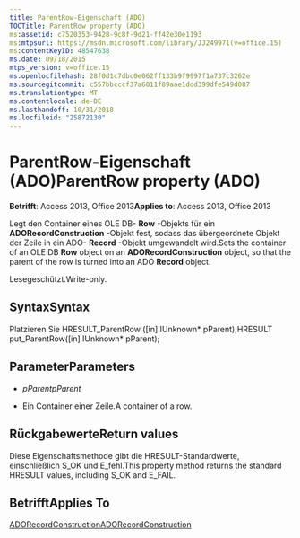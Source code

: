 ```yaml
---
title: ParentRow-Eigenschaft (ADO)
TOCTitle: ParentRow property (ADO)
ms:assetid: c7520353-9428-9c8f-9d21-ff42e30e1193
ms:mtpsurl: https://msdn.microsoft.com/library/JJ249971(v=office.15)
ms:contentKeyID: 48547638
ms.date: 09/18/2015
mtps_version: v=office.15
ms.openlocfilehash: 28f0d1c7dbc0e062ff133b9f9997f1a737c3262e
ms.sourcegitcommit: c557bbcccf37a6011f89aae1ddd399dfe549d087
ms.translationtype: MT
ms.contentlocale: de-DE
ms.lasthandoff: 10/31/2018
ms.locfileid: "25872130"
---
```

# <a name="parentrow-property-ado"></a><span data-ttu-id="6c378-102">ParentRow-Eigenschaft (ADO)</span><span class="sxs-lookup"><span data-stu-id="6c378-102">ParentRow property (ADO)</span></span>


<span data-ttu-id="6c378-103">**Betrifft**: Access 2013, Office 2013</span><span class="sxs-lookup"><span data-stu-id="6c378-103">**Applies to**: Access 2013, Office 2013</span></span>


<span data-ttu-id="6c378-104">Legt den Container eines OLE DB- **Row** -Objekts für ein **ADORecordConstruction** -Objekt fest, sodass das übergeordnete Objekt der Zeile in ein ADO- **Record** -Objekt umgewandelt wird.</span><span class="sxs-lookup"><span data-stu-id="6c378-104">Sets the container of an OLE DB **Row** object on an **ADORecordConstruction** object, so that the parent of the row is turned into an ADO **Record** object.</span></span>

<span data-ttu-id="6c378-105">Lesegeschützt.</span><span class="sxs-lookup"><span data-stu-id="6c378-105">Write-only.</span></span>

## <a name="syntax"></a><span data-ttu-id="6c378-106">Syntax</span><span class="sxs-lookup"><span data-stu-id="6c378-106">Syntax</span></span>

<span data-ttu-id="6c378-107">Platzieren Sie HRESULT\_ParentRow (\[in\] IUnknown\* pParent);</span><span class="sxs-lookup"><span data-stu-id="6c378-107">HRESULT put\_ParentRow(\[in\] IUnknown\* pParent);</span></span>

## <a name="parameters"></a><span data-ttu-id="6c378-108">Parameter</span><span class="sxs-lookup"><span data-stu-id="6c378-108">Parameters</span></span>

  - <span data-ttu-id="6c378-109">*pParent*</span><span class="sxs-lookup"><span data-stu-id="6c378-109">*pParent*</span></span>

  - <span data-ttu-id="6c378-110">Ein Container einer Zeile.</span><span class="sxs-lookup"><span data-stu-id="6c378-110">A container of a row.</span></span>

## <a name="return-values"></a><span data-ttu-id="6c378-111">Rückgabewerte</span><span class="sxs-lookup"><span data-stu-id="6c378-111">Return values</span></span>

<span data-ttu-id="6c378-112">Diese Eigenschaftsmethode gibt die HRESULT-Standardwerte, einschließlich S\_OK und E\_fehl.</span><span class="sxs-lookup"><span data-stu-id="6c378-112">This property method returns the standard HRESULT values, including S\_OK and E\_FAIL.</span></span>

## <a name="applies-to"></a><span data-ttu-id="6c378-113">Betrifft</span><span class="sxs-lookup"><span data-stu-id="6c378-113">Applies To</span></span>

[<span data-ttu-id="6c378-114">ADORecordConstruction</span><span class="sxs-lookup"><span data-stu-id="6c378-114">ADORecordConstruction</span></span>](adorecordconstruction-interface-ado.md)

